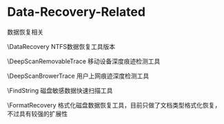 Data-Recovery-Related
=====================

数据恢复相关

\DataRecovery   NTFS数据恢复工具版本

\DeepScanRemovableTrace  移动设备深度痕迹检测工具

\DeepScanBrowerTrace  用户上网痕迹深度检测工具

\FindString  磁盘敏感数据快速扫描工具

\FormatRecovery  格式化磁盘数据恢复工具，目前只做了文档类型格式化恢复，不过具有较强的扩展性
